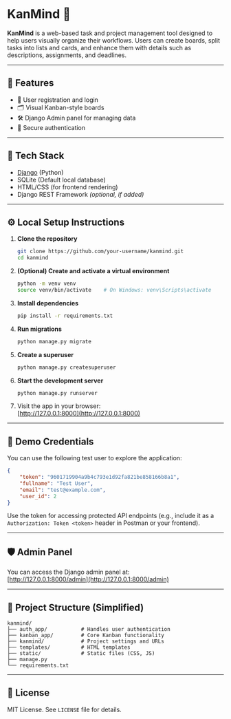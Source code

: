 # KanMind 🧠

**KanMind** is a web-based task and project management tool designed to help users visually organize their workflows. Users can create boards, split tasks into lists and cards, and enhance them with details such as descriptions, assignments, and deadlines.

---

## 🚀 Features

- 📝 User registration and login  
- 🗂️ Visual Kanban-style boards  
- 🛠️ Django Admin panel for managing data  
- 🔐 Secure authentication

---

## 🧰 Tech Stack

- [Django](https://www.djangoproject.com/) (Python)
- SQLite (Default local database)
- HTML/CSS (for frontend rendering)
- Django REST Framework *(optional, if added)*

---

## ⚙️ Local Setup Instructions

1. **Clone the repository**  
   ```bash
   git clone https://github.com/your-username/kanmind.git
   cd kanmind
   ```

2. **(Optional) Create and activate a virtual environment**  
   ```bash
   python -m venv venv
   source venv/bin/activate    # On Windows: venv\Scripts\activate
   ```

3. **Install dependencies**  
   ```bash
   pip install -r requirements.txt
   ```

4. **Run migrations**  
   ```bash
   python manage.py migrate
   ```

5. **Create a superuser**  
   ```bash
   python manage.py createsuperuser
   ```

6. **Start the development server**  
   ```bash
   python manage.py runserver
   ```

7. Visit the app in your browser:  
   [http://127.0.0.1:8000](http://127.0.0.1:8000)

---

## 🔐 Demo Credentials

You can use the following test user to explore the application:

```json
{
    "token": "9601719904a9b4c793e1d92fa821be858166b8a1",
    "fullname": "Test User",
    "email": "test@example.com",
    "user_id": 2
}
```

Use the token for accessing protected API endpoints (e.g., include it as a `Authorization: Token <token>` header in Postman or your frontend).

---

## 🛡️ Admin Panel

You can access the Django admin panel at:  
[http://127.0.0.1:8000/admin](http://127.0.0.1:8000/admin)

---

## 📁 Project Structure (Simplified)

```
kanmind/
├── auth_app/           # Handles user authentication
├── kanban_app/         # Core Kanban functionality
├── kanmind/            # Project settings and URLs
├── templates/          # HTML templates
├── static/             # Static files (CSS, JS)
├── manage.py
└── requirements.txt
```

---

## 📜 License

MIT License. See `LICENSE` file for details.